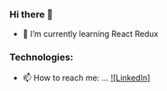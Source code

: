 ### Hi there 👋

- 🌱 I’m currently learning React Redux

### Technologies: 

- 📫 How to reach me: ...
[![LinkedIn]](https://www.linkedin.com/in/pcmueller?trk=profile-badge)
